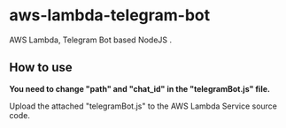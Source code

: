 # aws-lambda-telegram-bot

AWS Lambda, Telegram Bot based NodeJS .

## How to use

**You need to change "path" and "chat_id" in the "telegramBot.js" file.**

Upload the attached "telegramBot.js" to the AWS Lambda Service source code.

